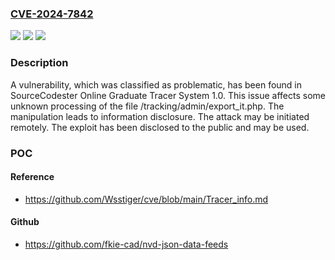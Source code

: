 ### [CVE-2024-7842](https://cve.mitre.org/cgi-bin/cvename.cgi?name=CVE-2024-7842)
![](https://img.shields.io/static/v1?label=Product&message=Online%20Graduate%20Tracer%20System&color=blue)
![](https://img.shields.io/static/v1?label=Version&message=%3D%201.0%20&color=brighgreen)
![](https://img.shields.io/static/v1?label=Vulnerability&message=CWE-200%20Information%20Disclosure&color=brighgreen)

### Description

A vulnerability, which was classified as problematic, has been found in SourceCodester Online Graduate Tracer System 1.0. This issue affects some unknown processing of the file /tracking/admin/export_it.php. The manipulation leads to information disclosure. The attack may be initiated remotely. The exploit has been disclosed to the public and may be used.

### POC

#### Reference
- https://github.com/Wsstiger/cve/blob/main/Tracer_info.md

#### Github
- https://github.com/fkie-cad/nvd-json-data-feeds

